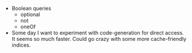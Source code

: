 - Boolean queries
  - optional
  - not
  - oneOf
- Some day I want to experiment with code-generation for direct access. It seems so much faster. Could go crazy with some more cache-friendly indices.

